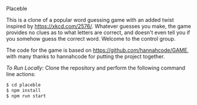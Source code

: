 Placeble

This is a clone of a popular word guessing game with an added twist
inspired by https://xkcd.com/2576/. Whatever guesses you make, the
game provides no clues as to what letters are correct, and doesn't
even tell you if you somehow guess the correct word. Welcome to the
control group.

The code for the game is based on https://github.com/hannahcode/GAME,
with many thanks to hannahcode for putting the project together.

_To Run Locally:_
Clone the repository and perform the following command line actions:

```bash
$ cd placeble
$ npm install
$ npm run start
```
